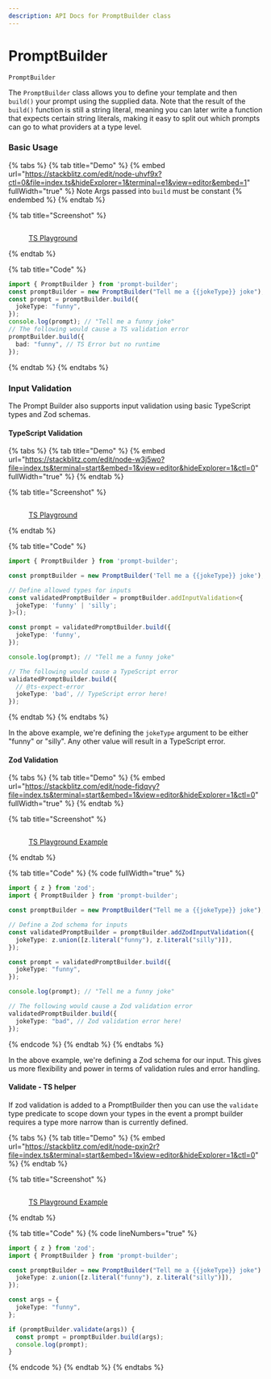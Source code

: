 ```yaml
---
description: API Docs for PromptBuilder class
---
```


# PromptBuilder

`PromptBuilder`

The `PromptBuilder` class allows you to define your template and then `build()` your prompt using the supplied data. Note that the result of the `build()` function is still a string literal, meaning you can later write a function that expects certain string literals, making it easy to split out which prompts can go to what providers at a type level.

### Basic Usage

{% tabs %}
{% tab title="Demo" %}
{% embed url="https://stackblitz.com/edit/node-uhvf9x?ctl=0&file=index.ts&hideExplorer=1&terminal=e1&view=editor&embed=1" fullWidth="true" %}
Note Args passed into `build` must be constant
{% endembed %}
{% endtab %}

{% tab title="Screenshot" %}
<figure><img src=".gitbook/assets/image.png" alt=""><figcaption><p><a href="https://www.typescriptlang.org/play?#code/JYWwDg9gTgLgBAbzgBShcMBCBXYAbAEwFMo4BfOAMzRDgHIwawYBaAI10JLoG4AoPgGMIAOwDO8RumY58xUgF44IogHcUTLJ3kAKAEQAVInjxwQROAENECAFYQA1kQMBPMETIV7TvQEp+QqIScFIYcEqhMtokAHQccjoIfHBw3s5uRABccHqU2CIiLnoANHxk-gLC4hB4RDF4EADmOpEw-nAA9B05RiZmFtZ5BS6pjkR6Al1wBgAWFpQ1DarAIo1wqhDYhHCClthiA9MAynAAbpZ4wASWMMCicCRoUHytslxQcdqJyXBslgTZXL5QolTrdAwnACiUCev2w8BEEDgUHyt3MZX8QA">TS Playground</a></p></figcaption></figure>
{% endtab %}

{% tab title="Code" %}
```typescript
import { PromptBuilder } from 'prompt-builder';
const promptBuilder = new PromptBuilder("Tell me a {{jokeType}} joke");
const prompt = promptBuilder.build({
  jokeType: "funny",
});
console.log(prompt); // "Tell me a funny joke"
// The following would cause a TS validation error
promptBuilder.build({
  bad: "funny", // TS Error but no runtime
});
```
{% endtab %}
{% endtabs %}

### Input Validation

The Prompt Builder also supports input validation using basic TypeScript types and Zod schemas.

#### TypeScript Validation

{% tabs %}
{% tab title="Demo" %}
{% embed url="https://stackblitz.com/edit/node-w3j5wo?file=index.ts&terminal=start&embed=1&view=editor&hideExplorer=1&ctl=0" fullWidth="true" %}
{% endtab %}

{% tab title="Screenshot" %}
<figure><img src=".gitbook/assets/image (4).png" alt=""><figcaption><p><a href="https://tsplay.dev/mZvRKm">TS Playground</a></p></figcaption></figure>
{% endtab %}

{% tab title="Code" %}
```typescript
import { PromptBuilder } from 'prompt-builder';

const promptBuilder = new PromptBuilder('Tell me a {{jokeType}} joke');

// Define allowed types for inputs
const validatedPromptBuilder = promptBuilder.addInputValidation<{
  jokeType: 'funny' | 'silly';
}>();

const prompt = validatedPromptBuilder.build({
  jokeType: 'funny',
});

console.log(prompt); // "Tell me a funny joke"

// The following would cause a TypeScript error
validatedPromptBuilder.build({
  // @ts-expect-error
  jokeType: 'bad', // TypeScript error here!
});

```
{% endtab %}
{% endtabs %}

In the above example, we're defining the `jokeType` argument to be either "funny" or "silly". Any other value will result in a TypeScript error.

#### Zod Validation

{% tabs %}
{% tab title="Demo" %}
{% embed url="https://stackblitz.com/edit/node-fidqvy?file=index.ts&terminal=start&embed=1&view=editor&hideExplorer=1&ctl=0" fullWidth="true" %}
{% endtab %}

{% tab title="Screenshot" %}
<figure><img src=".gitbook/assets/image (1) (1).png" alt=""><figcaption><p><a href="https://tsplay.dev/mZvRKm">TS Playground Example</a></p></figcaption></figure>
{% endtab %}

{% tab title="Code" %}
{% code fullWidth="true" %}
```ts
import { z } from 'zod';
import { PromptBuilder } from 'prompt-builder';

const promptBuilder = new PromptBuilder("Tell me a {{jokeType}} joke");

// Define a Zod schema for inputs
const validatedPromptBuilder = promptBuilder.addZodInputValidation({
  jokeType: z.union([z.literal("funny"), z.literal("silly")]),
});

const prompt = validatedPromptBuilder.build({
  jokeType: "funny",
});

console.log(prompt); // "Tell me a funny joke"

// The following would cause a Zod validation error
validatedPromptBuilder.build({
  jokeType: "bad", // Zod validation error here!
});
```
{% endcode %}
{% endtab %}
{% endtabs %}

In the above example, we're defining a Zod schema for our input. This gives us more flexibility and power in terms of validation rules and error handling.

#### Validate - TS helper

If zod validation is added to a PromptBuilder then you can use the `validate` type predicate to scope down your types in the event a prompt builder requires a type more narrow than is currently defined.

{% tabs %}
{% tab title="Demo" %}
{% embed url="https://stackblitz.com/edit/node-pxjn2r?file=index.ts&terminal=start&embed=1&view=editor&hideExplorer=1&ctl=0" %}
{% endtab %}

{% tab title="Screenshot" %}
<figure><img src=".gitbook/assets/validateArgs (1).gif" alt=""><figcaption><p><a href="https://www.typescriptlang.org/play?#code/JYWwDg9gTgLgBAbzgLzgXzgMyhEcDkyEAJvgNwBQoksicACjuDAEICuwANsQKZTpYmBMEzAwAtACMO3PuQoUAxhAB2AZ3gjcY9l178AvHBU8A7g1GsZ+gBQAiACo9OnOCB5wAhogQArCADWPA4AnmA8aBj+QXYAlAB0nsTEAFokAJIqYGwwAGqenMDEnjDAqjbI8RCSvjyKMDYIFHBw0cFhPABcKPFsKmUqNgDalYUwfAX2mH0qIXEAND1jE5z2alycc7EAurHzFGixsZRKqhpeUADmanBGTS1toeHddtMqs3b7aCfAmHA2WmYulkUHiADcCkUSjwbJ4rmojohmnBlOpNJZbnBATprHx4tI9LD4cdkai1BBODx4pwIJcAZYSWggA">TS Playground Example</a></p></figcaption></figure>
{% endtab %}

{% tab title="Code" %}
{% code lineNumbers="true" %}
```typescript
import { z } from 'zod';
import { PromptBuilder } from 'prompt-builder';

const promptBuilder = new PromptBuilder("Tell me a {{jokeType}} joke").addZodInputValidation({
  jokeType: z.union([z.literal("funny"), z.literal("silly")]),
});

const args = {
  jokeType: "funny",
};

if (promptBuilder.validate(args)) {
  const prompt = promptBuilder.build(args);
  console.log(prompt);
}

```
{% endcode %}
{% endtab %}
{% endtabs %}
